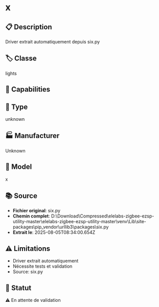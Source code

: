 # x

## 📋 Description
Driver extrait automatiquement depuis six.py

## 🏷️ Classe
lights

## 🔧 Capabilities


## 📡 Type
unknown

## 🏭 Manufacturer
Unknown

## 📱 Model
x

## 📚 Source
- **Fichier original**: six.py
- **Chemin complet**: D:\Download\Compressed\elelabs-zigbee-ezsp-utility-master\elelabs-zigbee-ezsp-utility-master\venv\Lib\site-packages\pip\_vendor\urllib3\packages\six.py
- **Extrait le**: 2025-08-05T08:34:00.654Z

## ⚠️ Limitations
- Driver extrait automatiquement
- Nécessite tests et validation
- Source: six.py

## 🚀 Statut
⚠️ En attente de validation
